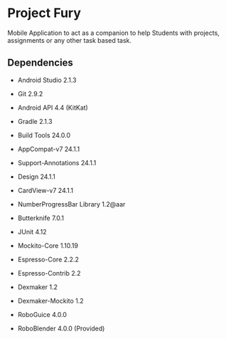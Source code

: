 # Project Fury
Mobile Application to act as a companion to help Students with projects, assignments or any other task based task.

## Dependencies
* Android Studio 2.1.3
* Git 2.9.2
* Android API 4.4 (KitKat)
* Gradle 2.1.3
* Build Tools 24.0.0
* AppCompat-v7 24.1.1
* Support-Annotations 24.1.1
* Design 24.1.1
* CardView-v7 24.1.1
* NumberProgressBar Library 1.2@aar
* Butterknife 7.0.1
* JUnit 4.12
* Mockito-Core 1.10.19
* Espresso-Core 2.2.2
* Espresso-Contrib 2.2
* Dexmaker 1.2
* Dexmaker-Mockito 1.2

* RoboGuice 4.0.0
* RoboBlender 4.0.0 (Provided)
